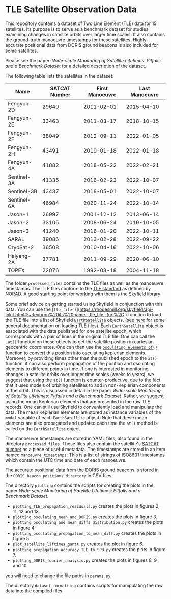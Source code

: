 # TLE Satellite Observation Data

This repository contains a dataset of Two Line Element (TLE) data for 15 satellites. Its purpose is to serve as a benchmark dataset for 
studies examining changes in satellite orbits over larger time scales. It also contains the ground-truth manoeuvre timestamps
for these satellites. Highly-accurate positional data from DORIS ground beacons is also included for some satellites.

Please see the paper: *Wide-scale Monitoring of Satellite Lifetimes: Pitfalls and a Benchmark Dataset* for a detailed 
description of the dataset.

The following table lists the satellites in the dataset:

| Name         |  SATCAT Number | First Manoeuvre | Last Manoeuvre |
|--------------|----------------|-----------------|----------------|
|Fengyun-2D    | 29640          | 2011-02-01      | 2015-04-10     |   
|Fengyun-2E    | 33463          | 2011-03-17      | 2018-10-15     |
|Fengyun-2F    | 38049          | 2012-09-11      | 2022-01-05     |
|Fengyun-2H    | 43491          | 2019-01-18      | 2022-01-18     |
|Fengyun-4A    | 41882          | 2018-05-22      | 2022-02-21     |
|Sentinel-3A   | 41335          | 2016-02-23      | 2022-10-07     |
|Sentinel-3B   | 43437          | 2018-05-01      | 2022-10-07     |
|Sentinel-6A   | 46984          | 2020-11-24      | 2022-10-14     |
|Jason-1       | 26997          | 2001-12-12      | 2013-06-14     |
|Jason-2       | 33105          | 2008-06-24      | 2019-10-05     |
|Jason-3       | 41240          | 2016-01-20      | 2022-10-11     |
|SARAL         | 39086          | 2013-02-28      | 2022-09-22     |
|CryoSat-2     | 36508          | 2010-04-16      | 2022-10-06     |
|Haiyang-2A    | 37781          | 2011-09-29      | 2020-06-10     |
|TOPEX         | 22076          | 1992-08-18      | 2004-11-18     |


The folder `processed_files` contains the TLE files as well as the manoeuvre timestamps. The TLE files conform to the 
[TLE standard](https://celestrak.org/NORAD/documentation/tle-fmt.php) as defined by NORAD. A good starting point for working with them 
is the [Skyfield library](https://rhodesmill.org/skyfield/toc.html) 

Some brief advice on getting started using Skyfield in conjunction with this data. You can use the 
[`tle_file()`](https://rhodesmill.org/skyfield/api-iokit.html#:~:text=on%20its%20name.-,tle_file,-(url%2C ) function to load the TLE file into a list of Skyfield
[`EarthSatellite`](https://rhodesmill.org/skyfield/api-satellites.html#skyfield.sgp4lib.EarthSatellite)  objects. 
([see here](https://rhodesmill.org/skyfield/earth-satellites.html#loading-a-tle-file) 
for some general documentation on loading TLE files). Each `EarthSatellite` object is associated with the data published for one
satellite epoch, which corresponds with a pair of lines in the original TLE file. One can call the `.at()` function on 
these objects to get the satellite position in cartesian geocentric coordinates. One can then use the
[`osculating_elements_of()`](https://rhodesmill.org/skyfield/api-elements.html#skyfield.elementslib.osculating_elements_of) function
to convert this position into osculating keplerian elements. Moreover, by providing times other than the published epoch to the 
`at()` function, it can also perform propagation of the position and osculating elements to different points in time. If one 
is interested in monitoring changes in satellite orbits over longer time scales (weeks to years), we suggest that using the
`at()` function is counter-productive, due to the fact that it uses models of orbiting satellites to add in non-Keplerian
components of the orbit. This is discussed in detail in the paper *Wide-scale Monitoring of Satellite Lifetimes: Pitfalls and a Benchmark Dataset*. 
Rather, we suggest using the mean Keplerian elements that are presented in the raw TLE records. One can still use Skyfield 
to conveniently load and manipulate the data. The mean Keplerian elements are stored as instance variables of the `model` variable of 
each `EarthSatellite` object. Note that these mean elements are also propagated and updated each time the `at()` method 
is called on the `EarthSatellite` object.

The manoeuvre timestamps are stored in YAML files, also found in the directory `processed_files`. 
These files also contain the satellite's [SATCAT number](https://en.wikipedia.org/wiki/Satellite_Catalog_Number) 
as a piece of useful metadata. The timestamps are stored in an item named `manoeuvre_timestamps`. This is a list of
strings of [ISO8601](https://www.iso.org/iso-8601-date-and-time-format.html) timestamps which contain the UTC time and 
date of each manoeuvre.

The accurate positional data from the DORIS ground beacons is stored in the `DORIS_beacon_positions directory` in CSV files.

The directory `plotting` contains the scripts for creating the plots in the paper
*Wide-scale Monitoring of Satellite Lifetimes: Pitfalls and a Benchmark Dataset*.
- `plotting_TLE_propagation_residuals.py` creates the plots in figures 2, 11, 12 and 13.
- `plotting_osculating_mean_and_DORIS.py` creates the plots in figure 3.
- `plotting_osculating_and_mean_diffs_distribution.py` creates the plots in figure 4.
- `plotting_osculating_propagation_to_mean_diff.py` creates the plots in figure 5.
- `plot_satellite_liftimes_gantt.py` creates the plot in figure 6.
- `plotting_propagation_accuracy_TLE_to_SP3.py` creates the plots in figure 7.
- `plotting_DORIS_fourier_analysis.py` creates the plots in figures 8, 9 and 10.

you will need to change the file paths in `params.py`.

The directory `dataset_formatting` contains scripts for manipulating the raw data into the compiled files.
